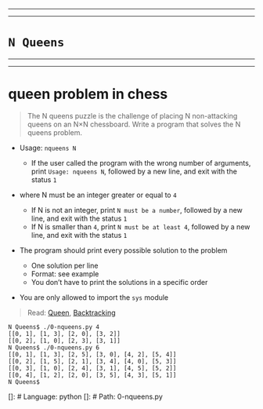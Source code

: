 -----------------------------------
-----------------------------------

# ```N Queens```

-----------------------------------
-----------------------------------

# queen problem in chess

> The N queens puzzle is the challenge of placing N non-attacking queens on an N×N chessboard. Write a program that solves the N queens problem.

- Usage: `nqueens N`

    - If the user called the program with the wrong number of arguments, print `Usage: nqueens N`, followed by a new line, and exit with the status `1`
- where N must be an integer greater or equal to `4`
    - If N is not an integer, print `N must be a number`, followed by a new line, and exit with the status `1`
    - If N is smaller than `4`, print `N must be at least 4`, followed by a new line, and exit with the status `1`
- The program should print every possible solution to the problem
    - One solution per line
    - Format: see example
    - You don’t have to print the solutions in a specific order
- You are only allowed to import the `sys` module

> Read: [Queen](https://alx-intranet.hbtn.io/rltoken/ghWqI1wvx6g-Ul7nrufMKA), [Backtracking](https://alx-intranet.hbtn.io/rltoken/-hgZbgRFkwmxaKnLnCIuEQ)

```
N Queens$ ./0-nqueens.py 4
[[0, 1], [1, 3], [2, 0], [3, 2]]
[[0, 2], [1, 0], [2, 3], [3, 1]]
N Queens$ ./0-nqueens.py 6
[[0, 1], [1, 3], [2, 5], [3, 0], [4, 2], [5, 4]]
[[0, 2], [1, 5], [2, 1], [3, 4], [4, 0], [5, 3]]
[[0, 3], [1, 0], [2, 4], [3, 1], [4, 5], [5, 2]]
[[0, 4], [1, 2], [2, 0], [3, 5], [4, 3], [5, 1]]
N Queens$ 

```

[]: # Language: python
[]: # Path: 0-nqueens.py
